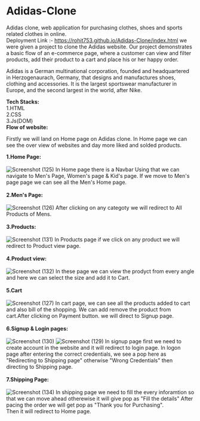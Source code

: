 # Adidas-Clone
Adidas clone, web application for purchasing clothes, shoes and sports related clothes in online.
<br/>
Deployment Link :- https://rohit753.github.io/Adidas-Clone/index.html
we were given a project to clone the Adidas website. Our project demonstrates a basic flow of an e-commerce page, where a customer can view and filter products, add their product to a cart and place his or her happy order.

Adidas is a German multinational corporation, founded and headquartered in Herzogenaurach, Germany, that designs and manufactures shoes, clothing and accessories. It is the largest sportswear manufacturer in Europe, and the second largest in the world, after Nike.

<strong>Tech Stacks:</strong><br/>
1.HTML<br/>
2.CSS <br/>
3.Js(DOM) <br/>
<strong>Flow of website:</strong>

Firstly we will land on Home page on Adidas clone. In Home page we can see the over view of websites and day more liked and solded products.<br/>

<strong>1.Home Page:</strong>
<br/>
<br/>
![Screenshot (125)](https://user-images.githubusercontent.com/93375124/154294069-50e2571f-1984-4d32-81e6-83a41a1b84ad.png)
In Home page there is a Navbar Using that we can navigate to Men's Page, Women's page & Kid's page. If we move to Men's page page we can see all the Men's Home page.
<br/>
<br/>
<strong>2.Men's Page:</strong>
<br/>
<br/>
![Screenshot (126)](https://user-images.githubusercontent.com/93375124/154298084-b049668d-ac40-4cc0-b85e-7ae40ba21add.png)
After clicking on any categoty we will redirect to All Products of Mens.<br/>
<br/>
<strong>3.Products:</strong>
<br/>
<br/>
![Screenshot (131)](https://user-images.githubusercontent.com/93375124/154298166-e186eb1a-1efb-4f10-9ceb-2ae8355d5a2b.png)
In Products page if we click on any product we will redirect to Product view page.<br/> 
<br/>
<strong>4.Product view:</strong>
<br/>
<br/>
![Screenshot (132)](https://user-images.githubusercontent.com/93375124/154298237-33f6983d-3036-4054-80b1-1f013fdd4c3d.png)
In these page we can view the prodyct from every angle and here we can select the size and add it to Cart.<br/>
<br/>
<strong>5.Cart</strong>
<br/>
<br/>
![Screenshot (127)](https://user-images.githubusercontent.com/93375124/154298305-d0558e8e-d280-4d3a-85b2-0a4b21d07d95.png)
In cart page, we can see all the products added to cart and also bill of the shopping. We can add remove the product from cart.After clicking on Payment button. we will direct to Signup page.<br/>
<br/>
<strong>6.Signup & Login pages:</strong>
<br/>
<br/>
![Screenshot (130)](https://user-images.githubusercontent.com/93375124/154298385-b3723ec4-d56d-4acf-ae41-6b740fd6b8bd.png)
![Screenshot (129)](https://user-images.githubusercontent.com/93375124/154298449-e107d027-d812-4505-8511-f85c0bd09f20.png)
In signup page first we need to create account in the website and it will redirect to login page. In logon page after entering the correct credentials, we see a pop here as "Redirecting to Shipping page" otherwise "Wrong Credentials" then directing to Shipping page.<br/>
<br/>
<strong>7.Shipping Page:</strong>
<br/>
<br/>
![Screenshot (134)](https://user-images.githubusercontent.com/93375124/154298529-070a12bc-3b18-4513-9a63-70d3592220bd.png)
 In shipping page we need to fill the every inforamtion so that we can move ahead otherewise it will give pop as "Fill the details" After pacing the order we will get pop as "Thank you for Purchasing".<br/>
Then it will redirect to Home page.


<!-- In Home page there is a Navbar Using that we can navigate to Men's Page, Women's page & Kid's page. If we move to Men's page page we can see all the Men's Home page. After clicking on any categoty we will redirect to All Products of Mens.
In Products page if we click on any product we will redirect to Product view page.  
In these page we can view the prodyct from every angle and here we can select the size and add it to Cart.
In cart page, we can see all the products added to cart and also bill of the shopping. We can add remove the product from cart.After clicking on Payment button. we will direct to Signup page
In signup page first we need to create account in the website and it will redirect to login page. In logon page after entering the correct credentials, we see a pop here as "Redirecting to Shipping page" otherwise "Wrong Credentials" then directing to Shipping page. In shipping page we need to fill the every inforamtion so that we can move ahead otherewise it will give pop as "Fill the details" After pacing the order we will get pop as "Thank you for Purchasing".
Then it will redirect to Home page -->

